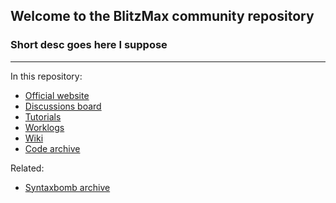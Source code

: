 ## Welcome to the BlitzMax community repository
### Short desc goes here I suppose

---

In this repository:
* [Official website](https://blitzmax.org)
* [Discussions board](../../discussions)
* [Tutorials](../../discussions/categories/tutorials)
* [Worklogs](../../discussions/categories/worklogs)
* [Wiki](../../wiki)
* [Code archive](/code%20archive)

Related:
* [Syntaxbomb archive](../../../SyntaxBomb-Backup)
